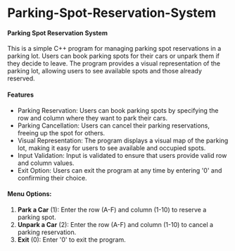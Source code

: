 # Parking-Spot-Reservation-System

#### Parking Spot Reservation System
This is a simple C++ program for managing parking spot reservations in a parking lot. 
Users can book parking spots for their cars or unpark them if they decide to leave.
The program provides a visual representation of the parking lot, allowing users to see available spots and those already reserved.

#### Features
- Parking Reservation: Users can book parking spots by specifying the row and column where they want to park their cars.
- Parking Cancellation: Users can cancel their parking reservations, freeing up the spot for others.
- Visual Representation: The program displays a visual map of the parking lot, making it easy for users to see available and occupied spots.
- Input Validation: Input is validated to ensure that users provide valid row and column values.
- Exit Option: Users can exit the program at any time by entering '0' and confirming their choice.

#### Menu Options:
1. **Park a Car** (1): Enter the row (A-F) and column (1-10) to reserve a parking spot.
2. **Unpark a Car** (2): Enter the row (A-F) and column (1-10) to cancel a parking reservation.
3. **Exit** (0): Enter '0' to exit the program.
